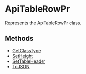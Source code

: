 # ApiTableRowPr

Represents the ApiTableRowPr class.

## Methods

- [GetClassType](./Methods/GetClassType.md)
- [SetHeight](./Methods/SetHeight.md)
- [SetTableHeader](./Methods/SetTableHeader.md)
- [ToJSON](./Methods/ToJSON.md)
